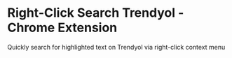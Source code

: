 # Right-Click Search Trendyol - Chrome Extension

Quickly search for highlighted text on Trendyol via right-click context menu

